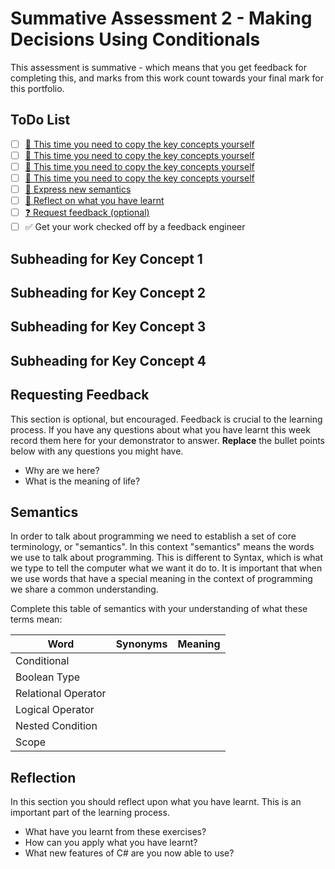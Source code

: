# Summative Assessment 2 - Making Decisions Using Conditionals

This assessment is summative - which means that you get feedback for completing this, and marks from this work count towards your final mark for this portfolio.

## ToDo List

- [ ] [:key: This time you need to copy the key concepts yourself](#link-here)
- [ ] [:key: This time you need to copy the key concepts yourself](#link-here)
- [ ] [:key: This time you need to copy the key concepts yourself](#link-here)
- [ ] [:key: This time you need to copy the key concepts yourself](#link-here)
- [ ] [:speech_balloon: Express new semantics](#semantics)
- [ ] [:thought_balloon: Reflect on what you have learnt](#reflection)
- [ ] [:question: Request feedback (optional)](#requesting-feedback)
- [ ] :white_check_mark: Get your work checked off by a feedback engineer

## Subheading for Key Concept 1

## Subheading for Key Concept 2

## Subheading for Key Concept 3

## Subheading for Key Concept 4

## Requesting Feedback

This section is optional, but encouraged. Feedback is crucial to the learning process. If you have any questions about what you have learnt this week record them here for your demonstrator to answer. **Replace** the bullet points below with any questions you might have.
- Why are we here?
- What is the meaning of life?

## Semantics

In order to talk about programming we need to establish a set of core terminology, or "semantics". In this context "semantics" means the words we use to talk about programming. This is different to Syntax, which is what we type to tell the computer what we want it do to. It is important that when we use words that have
a special meaning in the context of programming we share a common understanding.

Complete this table of semantics with your understanding of what these terms mean:

| Word | Synonyms | Meaning |
|---|---|---|
|Conditional| | |
|Boolean Type| | |
|Relational Operator| | |
|Logical Operator| | |
|Nested Condition| | |
|Scope| | |

## Reflection
In this section you should reflect upon what you have learnt. This is an important part of the learning process.
- What have you learnt from these exercises?
- How can you apply what you have learnt?
- What new features of C# are you now able to use?
